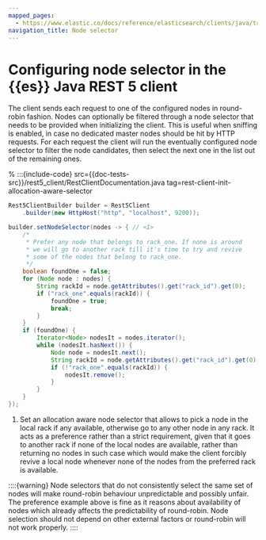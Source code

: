 ```yaml
---
mapped_pages:
  - https://www.elastic.co/docs/reference/elasticsearch/clients/java/transport/rest5-client/config/node_selector.html
navigation_title: Node selector
---
```


# Configuring node selector in the {{es}} Java REST 5 client

The client sends each request to one of the configured nodes in round-robin fashion. Nodes can optionally be filtered through a node selector that needs to be provided when initializing the client. This is useful when sniffing is enabled, in case no dedicated master nodes should be hit by HTTP requests. For each request the client will run the eventually configured node selector to filter the node candidates, then select the next one in the list out of the remaining ones.

% :::{include-code} src={{doc-tests-src}}/rest5_client/RestClientDocumentation.java tag=rest-client-init-allocation-aware-selector
```java
Rest5ClientBuilder builder = Rest5Client
    .builder(new HttpHost("http", "localhost", 9200));

builder.setNodeSelector(nodes -> { // <1>
    /*
     * Prefer any node that belongs to rack_one. If none is around
     * we will go to another rack till it's time to try and revive
     * some of the nodes that belong to rack_one.
     */
    boolean foundOne = false;
    for (Node node : nodes) {
        String rackId = node.getAttributes().get("rack_id").get(0);
        if ("rack_one".equals(rackId)) {
            foundOne = true;
            break;
        }
    }
    if (foundOne) {
        Iterator<Node> nodesIt = nodes.iterator();
        while (nodesIt.hasNext()) {
            Node node = nodesIt.next();
            String rackId = node.getAttributes().get("rack_id").get(0);
            if (!"rack_one".equals(rackId)) {
                nodesIt.remove();
            }
        }
    }
});
```

1. Set an allocation aware node selector that allows to pick a node in the local rack if any available, otherwise go to any other node in any rack. It acts as a preference rather than a strict requirement, given that it goes to another rack if none of the local nodes are available, rather than returning no nodes in such case which would make the client forcibly revive a local node whenever none of the nodes from the preferred rack is available.


::::{warning}
Node selectors that do not consistently select the same set of nodes will make round-robin behaviour unpredictable and possibly unfair. The preference example above is fine as it reasons about availability of nodes which already affects the predictability of round-robin. Node selection should not depend on other external factors or round-robin will not work properly.
::::


